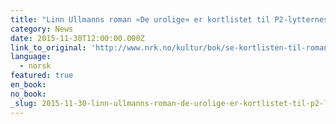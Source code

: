 ```yaml
---
title: "Linn Ullmanns roman «De urolige» er kortlistet til P2-lytternes romanpris"
category: News
date: 2015-11-30T12:00:00.000Z
link_to_original: 'http://www.nrk.no/kultur/bok/se-kortlisten-til-romanprisen-1.12672060'
language:
  - norsk
featured: true
en_book:
no_book:
_slug: 2015-11-30-linn-ullmanns-roman-de-urolige-er-kortlistet-til-p2-lytternes-romanpris
---
```


